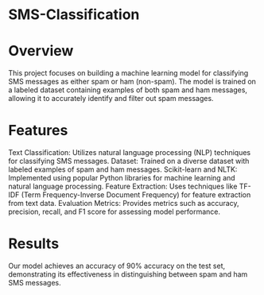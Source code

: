 # SMS-Classification

# Overview
This project focuses on building a machine learning model for classifying SMS messages as either spam or ham (non-spam). The model is trained on a labeled dataset containing examples of both spam and ham messages, allowing it to accurately identify and filter out spam messages.

# Features

Text Classification: Utilizes natural language processing (NLP) techniques for classifying SMS messages.
Dataset: Trained on a diverse dataset with labeled examples of spam and ham messages.
Scikit-learn and NLTK: Implemented using popular Python libraries for machine learning and natural language processing.
Feature Extraction: Uses techniques like TF-IDF (Term Frequency-Inverse Document Frequency) for feature extraction from text data.
Evaluation Metrics: Provides metrics such as accuracy, precision, recall, and F1 score for assessing model performance.

# Results
Our model achieves an accuracy of 90% accuracy on the test set, demonstrating its effectiveness in distinguishing between spam and ham SMS messages.
